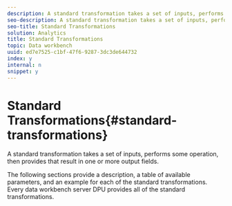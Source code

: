 ```yaml
---
description: A standard transformation takes a set of inputs, performs some operation, then provides that result in one or more output fields.
seo-description: A standard transformation takes a set of inputs, performs some operation, then provides that result in one or more output fields.
seo-title: Standard Transformations
solution: Analytics
title: Standard Transformations
topic: Data workbench
uuid: ed7e7525-c1bf-47f6-9287-3dc3de644732
index: y
internal: n
snippet: y
---
```


# Standard Transformations{#standard-transformations}

A standard transformation takes a set of inputs, performs some operation, then provides that result in one or more output fields.

 The following sections provide a description, a table of available parameters, and an example for each of the standard transformations. Every data workbench server DPU provides all of the standard transformations. 
